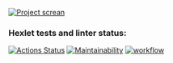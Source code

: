 [![Project screan](https://i.ibb.co/N6t3BnJ/6478cc27bbd4a1340379e0c1.png)](https://hexlet-chat-jfdi.onrender.com/)

### Hexlet tests and linter status:
[![Actions Status](https://github.com/hakon22/frontend-project-12/workflows/hexlet-check/badge.svg)](https://github.com/hakon22/frontend-project-12/actions)
[![Maintainability](https://api.codeclimate.com/v1/badges/669047f4212497943c9f/maintainability)](https://codeclimate.com/github/hakon22/frontend-project-12/maintainability)
[![workflow](https://github.com/hakon22/frontend-project-12/actions/workflows/node.js.yml/badge.svg)](https://github.com/hakon22/frontend-project-12/actions)